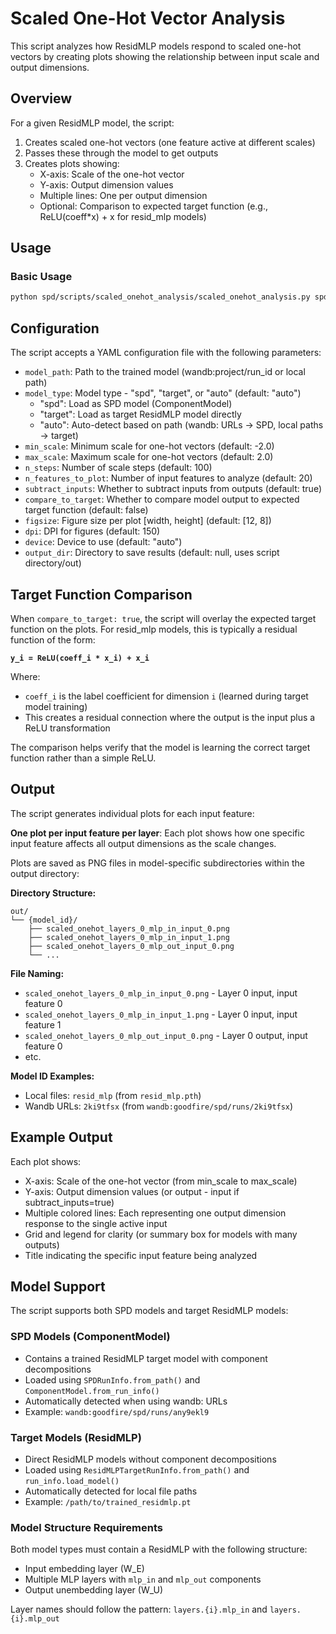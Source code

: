 # Scaled One-Hot Vector Analysis

This script analyzes how ResidMLP models respond to scaled one-hot vectors by creating plots showing the relationship between input scale and output dimensions.

## Overview

For a given ResidMLP model, the script:
1. Creates scaled one-hot vectors (one feature active at different scales)
2. Passes these through the model to get outputs
3. Creates plots showing:
   - X-axis: Scale of the one-hot vector
   - Y-axis: Output dimension values
   - Multiple lines: One per output dimension
   - Optional: Comparison to expected target function (e.g., ReLU(coeff*x) + x for resid_mlp models)

## Usage

### Basic Usage
```bash
python spd/scripts/scaled_onehot_analysis/scaled_onehot_analysis.py spd/scripts/scaled_onehot_analysis/scaled_onehot_analysis_config.yaml
```


## Configuration

The script accepts a YAML configuration file with the following parameters:

- `model_path`: Path to the trained model (wandb:project/run_id or local path)
- `model_type`: Model type - "spd", "target", or "auto" (default: "auto")
  - "spd": Load as SPD model (ComponentModel)
  - "target": Load as target ResidMLP model directly
  - "auto": Auto-detect based on path (wandb: URLs → SPD, local paths → target)
- `min_scale`: Minimum scale for one-hot vectors (default: -2.0)
- `max_scale`: Maximum scale for one-hot vectors (default: 2.0)
- `n_steps`: Number of scale steps (default: 100)
- `n_features_to_plot`: Number of input features to analyze (default: 20)
- `subtract_inputs`: Whether to subtract inputs from outputs (default: true)
- `compare_to_target`: Whether to compare model output to expected target function (default: false)
- `figsize`: Figure size per plot [width, height] (default: [12, 8])
- `dpi`: DPI for figures (default: 150)
- `device`: Device to use (default: "auto")
- `output_dir`: Directory to save results (default: null, uses script directory/out)

## Target Function Comparison

When `compare_to_target: true`, the script will overlay the expected target function on the plots. For resid_mlp models, this is typically a residual function of the form:

**`y_i = ReLU(coeff_i * x_i) + x_i`**

Where:
- `coeff_i` is the label coefficient for dimension `i` (learned during target model training)
- This creates a residual connection where the output is the input plus a ReLU transformation

The comparison helps verify that the model is learning the correct target function rather than a simple ReLU.

## Output

The script generates individual plots for each input feature:

**One plot per input feature per layer**: Each plot shows how one specific input feature affects all output dimensions as the scale changes.

Plots are saved as PNG files in model-specific subdirectories within the output directory:

**Directory Structure:**
```
out/
└── {model_id}/
    ├── scaled_onehot_layers_0_mlp_in_input_0.png
    ├── scaled_onehot_layers_0_mlp_in_input_1.png
    ├── scaled_onehot_layers_0_mlp_out_input_0.png
    └── ...
```

**File Naming:**
- `scaled_onehot_layers_0_mlp_in_input_0.png` - Layer 0 input, input feature 0
- `scaled_onehot_layers_0_mlp_in_input_1.png` - Layer 0 input, input feature 1
- `scaled_onehot_layers_0_mlp_out_input_0.png` - Layer 0 output, input feature 0
- etc.

**Model ID Examples:**
- Local files: `resid_mlp` (from `resid_mlp.pth`)
- Wandb URLs: `2ki9tfsx` (from `wandb:goodfire/spd/runs/2ki9tfsx`)

## Example Output

Each plot shows:
- X-axis: Scale of the one-hot vector (from min_scale to max_scale)
- Y-axis: Output dimension values (or output - input if subtract_inputs=true)
- Multiple colored lines: Each representing one output dimension response to the single active input
- Grid and legend for clarity (or summary box for models with many outputs)
- Title indicating the specific input feature being analyzed

## Model Support

The script supports both SPD models and target ResidMLP models:

### SPD Models (ComponentModel)
- Contains a trained ResidMLP target model with component decompositions
- Loaded using `SPDRunInfo.from_path()` and `ComponentModel.from_run_info()`
- Automatically detected when using wandb: URLs
- Example: `wandb:goodfire/spd/runs/any9ekl9`

### Target Models (ResidMLP)
- Direct ResidMLP models without component decompositions
- Loaded using `ResidMLPTargetRunInfo.from_path()` and `run_info.load_model()`
- Automatically detected for local file paths
- Example: `/path/to/trained_residmlp.pt`

### Model Structure Requirements
Both model types must contain a ResidMLP with the following structure:
- Input embedding layer (W_E)
- Multiple MLP layers with `mlp_in` and `mlp_out` components
- Output unembedding layer (W_U)

Layer names should follow the pattern: `layers.{i}.mlp_in` and `layers.{i}.mlp_out`
